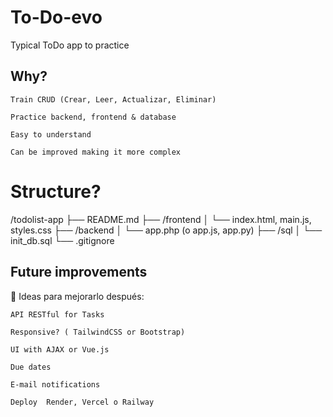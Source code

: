 # To-Do-evo

Typical ToDo app to practice

## Why?

    Train CRUD (Crear, Leer, Actualizar, Eliminar)

    Practice backend, frontend & database

    Easy to understand

    Can be improved making it more complex




# Structure?
/todolist-app
├── README.md
├── /frontend
│   └── index.html, main.js, styles.css
├── /backend
│   └── app.php (o app.js, app.py)
├── /sql
│   └── init_db.sql
└── .gitignore




## Future improvements

🔧 Ideas para mejorarlo después:

    API RESTful for Tasks

    Responsive? ( TailwindCSS or Bootstrap)

    UI with AJAX or Vue.js

    Due dates

    E-mail notifications

    Deploy  Render, Vercel o Railway

